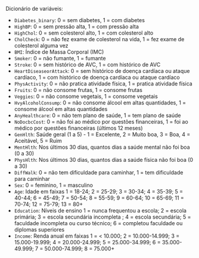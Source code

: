 Dicionário de variáveis:

- `Diabetes_binary`: 0 = sem diabetes, 1 = com diabetes
- `HighBP`: 0 = sem pressão alta, 1 = com pressão alta
- `HighChol`: 0 = sem colesterol alto, 1 = com colesterol alto
- `CholCheck`: 0 = não fez exame de colesterol na vida, 1 = fez exame de colesterol alguma vez
- `BMI`: Índice de Massa Corporal (IMC)
- `Smoker`: 0 = não fumante, 1 = fumante
- `Stroke`: 0 = sem histórico de AVC, 1 = com histórico de AVC
- `HeartDiseaseorAttack`: 0 = sem histórico de doença cardíaca ou ataque cardíaco, 1 = com histórico de doença cardíaca ou ataque cardíaco
- `PhysActivity`: 0 = não pratica atividade física, 1 = pratica atividade física
- `Fruits`: 0 = não consome frutas, 1 = consome frutas
- `Veggies`: 0 = não consome vegetais, 1 = consome vegetais
- `HvyAlcoholConsump`: 0 = não consome álcool em altas quantidades, 1 = consome álcool em altas quantidades
- `AnyHealthcare`: 0 = não tem plano de saúde, 1 = tem plano de saúde
- `NoDocbcCost`: 0 = não foi ao médico por questões financeiras, 1 = foi ao médico por questões financeiras (últimos 12 meses)
- `GenHlth`: Saúde geral (1 a 5) - 1 = Excelente, 2 = Muito boa, 3 = Boa, 4 = Aceitável, 5 = Ruim
- `MentHlth`: Nos últimos 30 dias, quantos dias a saúde mental não foi boa (0 a 30)
- `PhysHlth`: Nos últimos 30 dias, quantos dias a saúde física não foi boa (0 a 30)
- `DiffWalk`: 0 = não tem dificuldade para caminhar, 1 = tem dificuldade para caminhar
- `Sex`: 0 = feminino, 1 = masculino
- `Age`: Idade em faixas 1 = 18-24; 2 = 25-29; 3 = 30-34; 4 = 35-39; 5 = 40-44; 6 = 45-49; 7 = 50-54; 8 = 55-59; 9 = 60-64; 10 = 65-69; 11 = 70-74; 12 = 75-79; 13 = 80+
- `Education`: Níveis de ensino 1 = nunca frequentou a escola; 2 = escola primária; 3 = escola secundária incompleta ; 4 = escola secundária; 5 = faculdade incompleta ou curso técnico; 6 = completou faculdade ou diplomas superiores
- `Income`: Renda anual em faixas 1 = < 10.000; 2 = 10.000-14.999; 3 = 15.000-19.999; 4 = 20.000-24.999; 5 = 25.000-34.999; 6 = 35.000-49.999; 7 = 50.000-74.999; 8 = 75.000+
